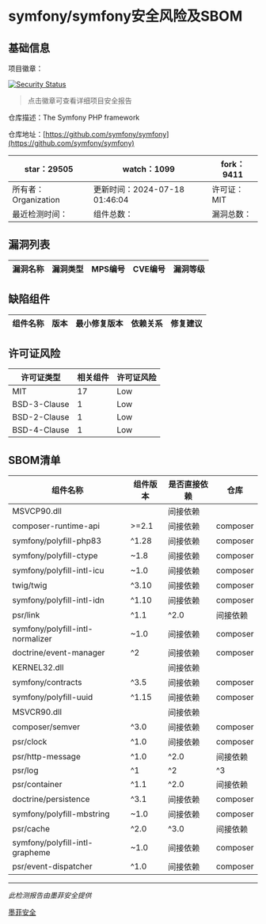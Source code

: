 # symfony/symfony安全风险及SBOM

## 基础信息

项目徽章：

[![Security Status](https://www.murphysec.com/platform3/v31/badge/1813647672724533248.svg)](https://www.murphysec.com/console/report/1691516035264176128/1813647672724533248)

> 点击徽章可查看详细项目安全报告

仓库描述：The Symfony PHP framework

仓库地址：[https://github.com/symfony/symfony](https://github.com/symfony/symfony)

| star：29505 | watch：1099 | fork：9411 |
| ----------- | -------------- | ------------ |
| 所有者：Organization | 更新时间：2024-07-18 01:46:04 | 许可证：MIT |
| 最近检测时间： | 组件总数： | 漏洞总数： |




## 漏洞列表

| 漏洞名称 | 漏洞类型 | MPS编号 | CVE编号 | 漏洞等级 |
| ------- | ------ | ------- | ------ | ----- |





## 缺陷组件

| 组件名称 | 版本 | 最小修复版本 | 依赖关系 | 修复建议 |
| -------- | ---- | ------------ | -------- | -------- |





## 许可证风险

| 许可证类型 | 相关组件 | 许可证风险 |
| ---------- | -------- | ---------- |
|MIT|17|Low|
|BSD-3-Clause|1|Low|
|BSD-2-Clause|1|Low|
|BSD-4-Clause|1|Low|




## SBOM清单

| 组件名称 | 组件版本 | 是否直接依赖 | 仓库 |
| -------- | -------- | ------------ | ---- |
|MSVCP90.dll||间接依赖||
|composer-runtime-api|>=2.1|间接依赖|composer|
|symfony/polyfill-php83|^1.28|间接依赖|composer|
|symfony/polyfill-ctype|~1.8|间接依赖|composer|
|symfony/polyfill-intl-icu|~1.0|间接依赖|composer|
|twig/twig|^3.10|间接依赖|composer|
|symfony/polyfill-intl-idn|^1.10|间接依赖|composer|
|psr/link|^1.1|^2.0|间接依赖|composer|
|symfony/polyfill-intl-normalizer|~1.0|间接依赖|composer|
|doctrine/event-manager|^2|间接依赖|composer|
|KERNEL32.dll||间接依赖||
|symfony/contracts|^3.5|间接依赖|composer|
|symfony/polyfill-uuid|^1.15|间接依赖|composer|
|MSVCR90.dll||间接依赖||
|composer/semver|^3.0|间接依赖|composer|
|psr/clock|^1.0|间接依赖|composer|
|psr/http-message|^1.0|^2.0|间接依赖|composer|
|psr/log|^1|^2|^3|间接依赖|composer|
|psr/container|^1.1|^2.0|间接依赖|composer|
|doctrine/persistence|^3.1|间接依赖|composer|
|symfony/polyfill-mbstring|~1.0|间接依赖|composer|
|psr/cache|^2.0|^3.0|间接依赖|composer|
|symfony/polyfill-intl-grapheme|~1.0|间接依赖|composer|
|psr/event-dispatcher|^1.0|间接依赖|composer|


------

*此检测报告由墨菲安全提供*

[墨菲安全](www.murphysec.com)